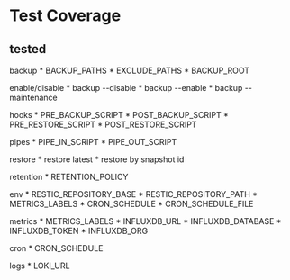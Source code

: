 # Test Coverage

## tested

backup
    * BACKUP_PATHS
    * EXCLUDE_PATHS
    * BACKUP_ROOT

enable/disable
    * backup --disable
    * backup --enable
    * backup --maintenance

hooks
    * PRE_BACKUP_SCRIPT
    * POST_BACKUP_SCRIPT
    * PRE_RESTORE_SCRIPT
    * POST_RESTORE_SCRIPT

pipes
    * PIPE_IN_SCRIPT
    * PIPE_OUT_SCRIPT

restore
    * restore latest
    * restore by snapshot id

retention
    * RETENTION_POLICY

env
    * RESTIC_REPOSITORY_BASE
    * RESTIC_REPOSITORY_PATH
    * METRICS_LABELS
    * CRON_SCHEDULE
    * CRON_SCHEDULE_FILE

metrics
    * METRICS_LABELS
    * INFLUXDB_URL
    * INFLUXDB_DATABASE
    * INFLUXDB_TOKEN
    * INFLUXDB_ORG

cron
    * CRON_SCHEDULE

logs
    * LOKI_URL
